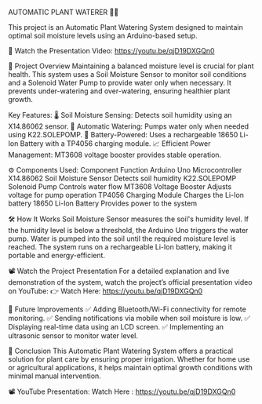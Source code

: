 AUTOMATIC PLANT WATERER 🌱💧

This project is an Automatic Plant Watering System designed to maintain optimal soil moisture levels using an Arduino-based setup.

🔗 Watch the Presentation Video: https://youtu.be/qjD19DXGQn0

📌 Project Overview
Maintaining a balanced moisture level is crucial for plant health. This system uses a Soil Moisture Sensor to monitor soil conditions and a Solenoid Water Pump to provide water only when necessary. It prevents under-watering and over-watering, ensuring healthier plant growth.

Key Features:
🌡 Soil Moisture Sensing: Detects soil humidity using an X14.86062 sensor.
🚰 Automatic Watering: Pumps water only when needed using K22.SOLEPOMP.
🔋 Battery-Powered: Uses a rechargeable 18650 Li-Ion Battery with a TP4056 charging module.
📈 Efficient Power Management: MT3608 voltage booster provides stable operation.

⚙️ Components Used:
  Component	                                                Function
Arduino Uno	                                            Microcontroller
X14.86062 Soil  Moisture Sensor                        	Detects soil humidity
K22.SOLEPOMP Solenoid Pump	                            Controls water flow
MT3608 Voltage Booster	                                Adjusts voltage for pump operation
TP4056 Charging Module	                                Charges the Li-Ion battery
18650 Li-Ion Battery	                                  Provides power to the system

🛠️ How It Works
Soil Moisture Sensor measures the soil's humidity level.
If the humidity level is below a threshold, the Arduino Uno triggers the water pump.
Water is pumped into the soil until the required moisture level is reached.
The system runs on a rechargeable Li-Ion battery, making it portable and energy-efficient.

📽️ Watch the Project Presentation
For a detailed explanation and live demonstration of the system, watch the project’s official presentation video on YouTube:
👉 Watch Here: https://youtu.be/qjD19DXGQn0

🔧 Future Improvements
✅ Adding Bluetooth/Wi-Fi connectivity for remote monitoring.
✅ Sending notifications via mobile when soil moisture is low.
✅ Displaying real-time data using an LCD screen.
✅ Implementing an ultrasonic sensor to monitor water level.

📜 Conclusion
This Automatic Plant Watering System offers a practical solution for plant care by ensuring proper irrigation. Whether for home use or agricultural applications, it helps maintain optimal growth conditions with minimal manual intervention.

📽️ YouTube Presentation: Watch Here : https://youtu.be/qjD19DXGQn0


